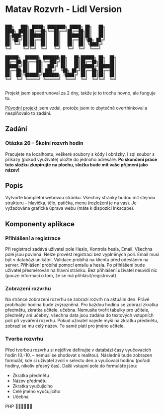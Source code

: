 # Matav Rozvrh - Lidl Version

```

███╗   ███╗ █████╗ ████████╗ █████╗ ██╗   ██╗
████╗ ████║██╔══██╗╚══██╔══╝██╔══██╗██║   ██║
██╔████╔██║███████║   ██║   ███████║██║   ██║
██║╚██╔╝██║██╔══██║   ██║   ██╔══██║╚██╗ ██╔╝
██║ ╚═╝ ██║██║  ██║   ██║   ██║  ██║ ╚████╔╝ 
╚═╝     ╚═╝╚═╝  ╚═╝   ╚═╝   ╚═╝  ╚═╝  ╚═══╝  
                                             
██████╗  ██████╗ ███████╗██╗   ██╗██████╗ ██╗  ██╗
██╔══██╗██╔═══██╗╚══███╔╝██║   ██║██╔══██╗██║  ██║
██████╔╝██║   ██║  ███╔╝ ██║   ██║██████╔╝███████║
██╔══██╗██║   ██║ ███╔╝  ╚██╗ ██╔╝██╔══██╗██╔══██║
██║  ██║╚██████╔╝███████╗ ╚████╔╝ ██║  ██║██║  ██║
╚═╝  ╚═╝ ╚═════╝ ╚══════╝  ╚═══╝  ╚═╝  ╚═╝╚═╝  ╚═╝
                                                  
```

Projekt jsem speedrunoval za 2 dny, takže je to trochu hovno, ale funguje to.

[Původní projekt](https://github.com/LosBagros/RozvrhMatav) jsem vzdal, protože jsem to zbytečně overthinkoval a nesplňovalo to zadání.





## Zadání
### Otázka 26 – Školní rozvrh hodin

Pracujete na localhostu, veškeré soubory s kódy i obrázky, i sql soubor s příkazy (pokud využíváte)
uložte do jednoho adresáře. **Po skončení práce tuto složku zkopírujte na plochu, složka bude mít
vaše příjmení jako název!**

## Popis

Vytvořte kompletní webovou stránku. Všechny stránky budou mít stejnou strukturu – hlavička, tělo,
patička, menu (rozložení je na vás). Je vyžadována grafická úprava webu (máte k dispozici Inkscape).

## Komponenty aplikace

### Přihlášení a registrace

Při registraci zadává uživatel pole Heslo, Kontrola hesla, Email. Všechna pole jsou povinná. Nelze
provést registraci bez vyplněných polí. Email musí být v databázi unikátní. Validace probíhá na klientu
před odesláním na server.
Přihlášení probíhá pomocí emailu a hesla. Po přihlášení bude uživatel přesměrován na hlavní stránku.
Bez přihlášení uživatel neuvidí nic (pouze informaci o tom, že se má přihlásit/registrovat)

### Zobrazení rozvrhu

Na stránce zobrazení rozvrhu se zobrazí rozvrh na aktuální den. Právě probíhající hodina bude
zvýrazněná. Pro každou hodinu se zobrazí zkratka předmětu, zkratka učitele, učebna. Nemusíte tvořit
tabulky pro učitele, předměty ani učebny, všechna data jsou zadána do textových vstupních polí při
vyváření rozvrhu. Pokud uživatel najede myší na zkratku předmětu, zobrazí se mu celý název. To
samé platí pro jméno učitele.

### Tvorba rozvrhu

Před tvorbou rozvrhu si nejdříve definujte v databázi časy vyučovacích hodin (0.-10. – nemusí se
shodovat s realitou). Následně bude zobrazen formulář, kde si uživatel zvolí v selectu den a vyučovací
hodinu (pořadí hodiny, nikoliv přesný čas). Další vstupní pole do formuláře jsou:

- Zkratka předmětu
- Název předmětu
- Zkratka vyučujícího
- Celé jméno vyučujícího
- Učebna


PHP 🤮🤮🤮🤮🤮🤮